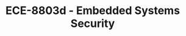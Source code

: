 ---
layout: course
title: ECE-8803d - Embedded Systems Security
aliases: 
course_id: ECE-8803d
permalink: /ECE-8803d/
---
